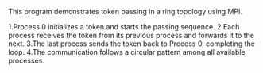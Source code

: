This program demonstrates token passing in a ring topology using MPI.

1.Process 0 initializes a token and starts the passing sequence.
2.Each process receives the token from its previous process and forwards it to the next.
3.The last process sends the token back to Process 0, completing the loop.
4.The communication follows a circular pattern among all available processes.







